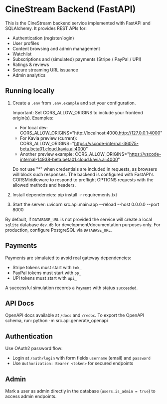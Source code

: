 # CineStream Backend (FastAPI)

This is the CineStream backend service implemented with FastAPI and SQLAlchemy. It provides REST APIs for:
- Authentication (register/login)
- User profiles
- Content browsing and admin management
- Watchlist
- Subscriptions and (simulated) payments (Stripe / PayPal / UPI)
- Ratings & reviews
- Secure streaming URL issuance
- Admin analytics

## Running locally

1. Create a `.env` from `.env.example` and set your configuration.

   Important: Set CORS_ALLOW_ORIGINS to include your frontend origin(s). Examples:
   - For local dev: CORS_ALLOW_ORIGINS="http://localhost:4000,http://127.0.0.1:4000"
   - For Kavia preview (current): CORS_ALLOW_ORIGINS="https://vscode-internal-36075-beta.beta01.cloud.kavia.ai:4000"
   - Another preview example: CORS_ALLOW_ORIGINS="https://vscode-internal-14938-beta.beta01.cloud.kavia.ai:4000"

   Do not use "*" when credentials are included in requests, as browsers will block such responses. The backend is configured with FastAPI's CORSMiddleware to respond to preflight OPTIONS requests with the allowed methods and headers.

2. Install dependencies:
   pip install -r requirements.txt
3. Start the server:
   uvicorn src.api.main:app --reload --host 0.0.0.0 --port 8000

By default, if `DATABASE_URL` is not provided the service will create a local `sqlite` database `dev.db` for development/documentation purposes only. For production, configure PostgreSQL via `DATABASE_URL`.

## Payments

Payments are simulated to avoid real gateway dependencies:
- Stripe tokens must start with `tok_`
- PayPal tokens must start with `pp_`
- UPI tokens must start with `upi_`

A successful simulation records a `Payment` with status `succeeded`.

## API Docs

OpenAPI docs available at `/docs` and `/redoc`. To export the OpenAPI schema, run:
python -m src.api.generate_openapi

## Authentication

Use OAuth2 password flow:
- Login at `/auth/login` with form fields `username` (email) and `password`
- Use `Authorization: Bearer <token>` for secured endpoints

## Admin

Mark a user as admin directly in the database (`users.is_admin = true`) to access admin endpoints.
